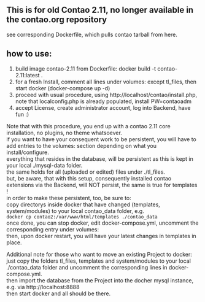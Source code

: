 ## This is for old Contao 2.11, no longer available in the contao.org repository

see corresponding Dockerfile, which pulls contao tarball from here.  

## how to use:
1. build image contao-2.11 from Dockerfile: docker build -t contao-2.11:latest .
2. for a fresh Install, comment all lines under volumes: except tl_files, then start docker (docker-compose up -d)
3. proceed with usual procedure, using http://localhost/contao/install.php, note that localconfig.php is already populated, install PW=contaoadm
4. accept License, create administrator account, log into Backend, have fun :)

Note that with this procedure, you end up with a contao 2.11 core installation, no plugins, no theme whatsoever.  
if you want to have your consequent work to be persistent, you will have to add entries to the volumes: section depending on what you install/configure.  
everything that resides in the database, will be persistent as this is kept in your local ./mysql-data folder.  
the same holds for all (uploaded or edited) files under ./tl_files.  
but, be aware, that with this setup, consequently installed contao extensions via the Backend, will NOT persist, the same is true for templates !  
in order to make these persistent, too, be sure to:  
copy directorys inside docker that have changed (templates, system/modules) to your local contao_data folder, e.g.  
`docker cp contao2:/var/www/html/templates ./contao_data`  
once done, you can stop docker, edit docker-compose.yml, uncomment the corresponding entry under volumes:  
then, upon docker restart, you will have your latest changes in templates in place.  

Additional note for those who want to move an existing Project to docker:  
just copy the folders tl_files, templates and system/modules to your local ./contao_data folder and uncomment the corresponding lines in docker-compose.yml.  
then import the database from the Project into the docher mysql instance, e.g. via http://localhost:8888  
then start docker and all should be there.
